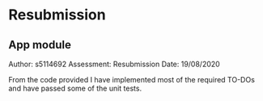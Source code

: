 # Resubmission
## App module
Author: s5114692
Assessment: Resubmission
Date: 19/08/2020

 
From the code provided I have implemented most of the required TO-DOs and have passed 
some of the unit tests.
